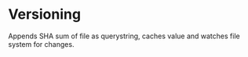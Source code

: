 # Versioning

Appends SHA sum of file as querystring, caches value and watches file system for changes.
